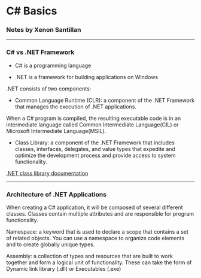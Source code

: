 # C\# Basics
### Notes by Xenon Santillan
----------------------------------------------------------------

### C\# vs .NET Framework

- C# is a programming language

- .NET is a framework for building applications on Windows

.NET consists of two components:

- Common Language Runtime (CLR): a component of the .NET Framework that manages the execution of .NET applications.

When a C\# program is compiled, the resulting executable code is in an intermediate language called Common Intermediate Language(CIL) or Microsoft Intermediate Language(MSIL).

- Class Library: a component of the .NET Framework that includes classes, interfaces, delegates, and value types that expedite and optimize the development process and provide access to system functionality.

[.NET class library documentation](https://learn.microsoft.com/en-us/dotnet/standard/class-library-overview)

----------------------------------------------------------------
### Architecture of .NET Applications

When creating a C\# application, it will be composed of several different classes. Classes contain multiple attributes and are responsible for program functionality. 

Namespace: a keyword that is used to declare a scope that contains a set of related objects. You can use a namespace to organize code elements and to create globally unique types.

Assembly: a collection of types and resources that are built to work together and form a logical unit of functionality. These can take the form of Dynamic link library (.dll) or Executables (.exe)

